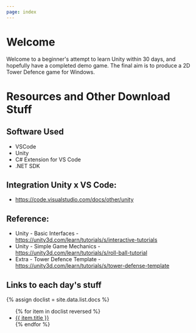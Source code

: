 ```yaml
---
page: index
---
```



# Welcome

Welcome to a beginner's attempt to learn Unity within 30 days, and hopefully have a completed demo game. The final aim is to produce a 2D Tower Defence game for Windows.

# Resources and Other Download Stuff

## Software Used
* VSCode
* Unity
* C# Extension for VS Code
* .NET SDK

## Integration Unity x VS Code:
* https://code.visualstudio.com/docs/other/unity

## Reference: 
* Unity - Basic Interfaces - https://unity3d.com/learn/tutorials/s/interactive-tutorials
* Unity - Simple Game Mechanics - https://unity3d.com/learn/tutorials/s/roll-ball-tutorial
* Extra - Tower Defence Template - https://unity3d.com/learn/tutorials/s/tower-defense-template

## Links to each day's stuff
{% assign doclist = site.data.list.docs %}
<ul>
{% for item in doclist reversed %}
    <li><a href="{{ item.url }}">{{ item.title }}</a></li>
{% endfor %}
</ul>
